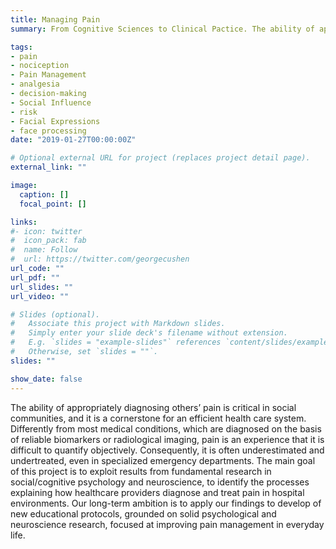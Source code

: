 ```yaml
---
title: Managing Pain
summary: From Cognitive Sciences to Clinical Pactice. The ability of appropriately diagnosing and managing others’ pain is critical in social communities. Pain it is often underestimated and undertreated, even in specialized emergency departments. The main goal of this project is to exploit results from fundamental research in social/cognitive psychology and neuroscience, to identify the processes explaining how healthcare providers diagnose and treat pain in hospital environments.

tags:
- pain
- nociception
- Pain Management
- analgesia
- decision-making
- Social Influence
- risk
- Facial Expressions
- face processing
date: "2019-01-27T00:00:00Z"

# Optional external URL for project (replaces project detail page).
external_link: ""

image:
  caption: []
  focal_point: []

links:
#- icon: twitter
#  icon_pack: fab
#  name: Follow
#  url: https://twitter.com/georgecushen
url_code: ""
url_pdf: ""
url_slides: ""
url_video: ""

# Slides (optional).
#   Associate this project with Markdown slides.
#   Simply enter your slide deck's filename without extension.
#   E.g. `slides = "example-slides"` references `content/slides/example-slides.md`.
#   Otherwise, set `slides = ""`.
slides: ""

show_date: false
---
```


The ability of appropriately diagnosing others’ pain is critical in social communities, and it is a cornerstone for an efficient health care system. Differently from most medical conditions, which are diagnosed on the basis of reliable biomarkers or radiological imaging, pain is an experience that it is difficult to quantify objectively. Consequently, it is often underestimated and undertreated, even in specialized emergency departments. The main goal of this project is to exploit results from fundamental research in social/cognitive psychology and neuroscience, to identify the processes explaining how healthcare providers diagnose and treat pain in hospital environments. Our long-term ambition is to apply our findings to develop of new educational protocols, grounded on solid psychological and neuroscience research, focused at improving pain management in everyday life.
